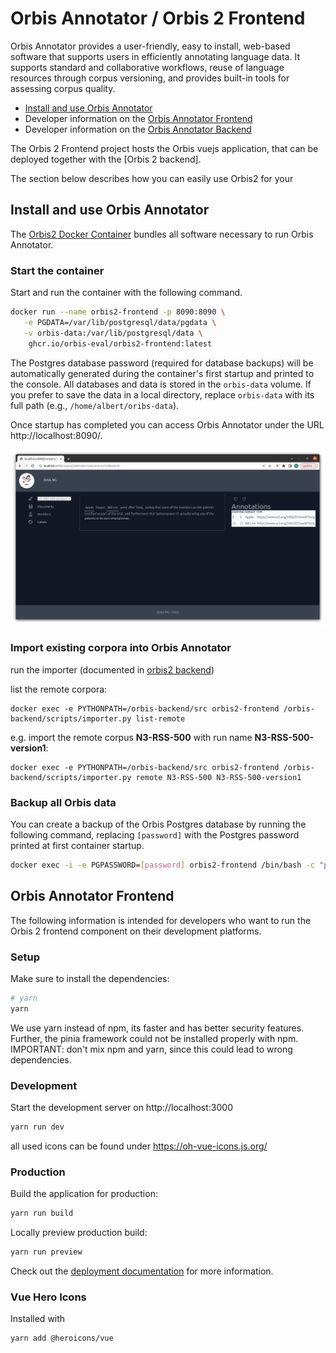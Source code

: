 # Orbis Annotator / Orbis 2 Frontend

Orbis Annotator provides a user-friendly, easy to install, web-based software that supports users in efficiently annotating language data. It supports standard and collaborative workflows, reuse of language resources through corpus versioning, and provides built-in tools for assessing corpus quality. 

- [Install and use Orbis Annotator](#install-and-use-orbis-annotator)
- Developer information on the [Orbis Annotator Frontend](#orbis-annotator-frontend)
- Developer information on the [Orbis Annotator Backend](https://github.com/orbis-eval/orbis2-backend)

The Orbis 2 Frontend project hosts the Orbis vuejs application, that can be deployed together with the [Orbis 2 backend]. 

The section below describes how you can easily use Orbis2 for your 


## Install and use Orbis Annotator

The [Orbis2 Docker Container](https://github.com/orgs/orbis-eval/packages/container/package/orbis2-frontend) bundles all software necessary to run Orbis Annotator.

### Start the container

Start and run the container with the following command.
```bash
docker run --name orbis2-frontend -p 8090:8090 \
   -e PGDATA=/var/lib/postgresql/data/pgdata \
   -v orbis-data:/var/lib/postgresql/data \
    ghcr.io/orbis-eval/orbis2-frontend:latest
```

The Postgres database password (required for database backups) will be automatically generated during the container's first startup and printed to the console. All databases and data is stored in the `orbis-data` volume. If you prefer to save the data in a local directory, replace `orbis-data` with its full path (e.g., `/home/albert/oribs-data`).

Once startup has completed you can access Orbis Annotator under the URL http://localhost:8090/.

![Orbis2 Frontend](orbis-screenshot.png)

###  Import existing corpora into Orbis Annotator

run the importer (documented in [orbis2 backend](https://github.com/orbis-eval/orbis2-backend))


list the remote corpora: 
```
docker exec -e PYTHONPATH=/orbis-backend/src orbis2-frontend /orbis-backend/scripts/importer.py list-remote
```
e.g.  import the remote corpus **N3-RSS-500** with run name **N3-RSS-500-version1**:
```
docker exec -e PYTHONPATH=/orbis-backend/src orbis2-frontend /orbis-backend/scripts/importer.py remote N3-RSS-500 N3-RSS-500-version1
```


### Backup all Orbis data

You can create a backup of the Orbis Postgres database by running the following command, replacing `[password]` with the Postgres password printed at first container startup.
```bash
docker exec -i -e PGPASSWORD=[password] orbis2-frontend /bin/bash -c "pg_dump --username postgres orbis" > backup.sql
```


## Orbis Annotator Frontend

The following information is intended for developers who want to run the Orbis 2 frontend component on their development platforms.

### Setup

Make sure to install the dependencies:
```bash
# yarn
yarn
```
We use yarn instead of npm, its faster and has better security features. Further, the pinia framework could not be installed properly with npm.
IMPORTANT: don't mix npm and yarn, since this could lead to wrong dependencies.

### Development

Start the development server on http://localhost:3000

```bash
yarn run dev
```

all used icons can be found under https://oh-vue-icons.js.org/

### Production

Build the application for production:

```bash
yarn run build
```

Locally preview production build:

```bash
yarn run preview
```

Check out the [deployment documentation](https://nuxt.com/docs/getting-started/deployment) for more information.


### Vue Hero Icons
Installed with 
```
yarn add @heroicons/vue
```


